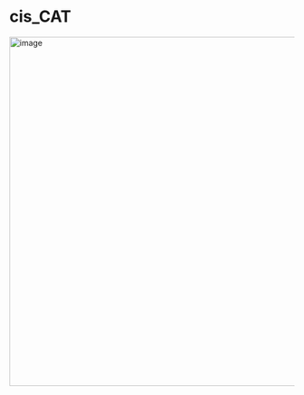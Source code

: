# cis_CAT

<img width="1182" height="618" alt="image" src="https://github.com/user-attachments/assets/c06cf2d1-993d-44d7-a72d-9a7679c0a996" />
